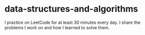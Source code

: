 # data-structures-and-algorithms
I practice on LeetCode for at least 30 minutes every day. I share the problems I work on and how I learned to solve them. 
